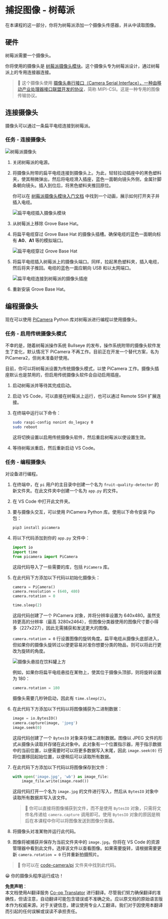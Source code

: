 <!--
CO_OP_TRANSLATOR_METADATA:
{
  "original_hash": "c677667095f6133eee418c7e53615d05",
  "translation_date": "2025-08-24T21:29:02+00:00",
  "source_file": "4-manufacturing/lessons/2-check-fruit-from-device/pi-camera.md",
  "language_code": "zh"
}
-->
# 捕捉图像 - 树莓派

在本课程的这一部分，你将为树莓派添加一个摄像头传感器，并从中读取图像。

## 硬件

树莓派需要一个摄像头。

你将使用的摄像头是 [树莓派摄像头模块](https://www.raspberrypi.org/products/camera-module-v2/)。这个摄像头专为树莓派设计，通过树莓派上的专用连接器连接。

> 💁 这个摄像头使用 [摄像头串行接口（Camera Serial Interface），一种由移动产业处理器接口联盟开发的协议](https://wikipedia.org/wiki/Camera_Serial_Interface)，简称 MIPI-CSI。这是一种专用的图像传输协议。

## 连接摄像头

摄像头可以通过一条扁平电缆连接到树莓派。

### 任务 - 连接摄像头

![树莓派摄像头](../../../../../translated_images/pi-camera-module.4278753c31bd6e757aa2b858be97d72049f71616278cefe4fb5abb485b40a078.zh.png)

1. 关闭树莓派的电源。

1. 将摄像头附带的扁平电缆连接到摄像头上。为此，轻轻拉动插座中的黑色塑料夹，使其稍微弹出，然后将电缆滑入插座，蓝色一面朝向镜头外侧，金属针脚条朝向镜头。插入到位后，将黑色塑料夹推回原位。

    你可以在 [树莓派摄像头模块入门文档](https://projects.raspberrypi.org/en/projects/getting-started-with-picamera/2) 中找到一个动画，展示如何打开夹子并插入电缆。

    ![扁平电缆插入摄像头模块](../../../../../translated_images/pi-camera-ribbon-cable.0bf82acd251611c21ac616f082849413e2b322a261d0e4f8fec344248083b07e.zh.png)

1. 从树莓派上移除 Grove Base Hat。

1. 将扁平电缆穿过 Grove Base Hat 的摄像头插槽。确保电缆的蓝色一面朝向标有 **A0**、**A1** 等的模拟端口。

    ![扁平电缆穿过 Grove Base Hat](../../../../../translated_images/grove-base-hat-ribbon-cable.501fed202fcf73b11b2b68f6d246189f7d15d3e4423c572ddee79d77b4632b47.zh.png)

1. 将扁平电缆插入树莓派上的摄像头端口。同样，拉起黑色塑料夹，插入电缆，然后将夹子推回。电缆的蓝色一面应朝向 USB 和以太网端口。

    ![扁平电缆连接到树莓派的摄像头插座](../../../../../translated_images/pi-camera-socket-ribbon-cable.a18309920b11800911082ed7aa6fb28e6d9be3a022e4079ff990016cae3fca10.zh.png)

1. 重新安装 Grove Base Hat。

## 编程摄像头

现在可以使用 [PiCamera](https://pypi.org/project/picamera/) Python 库对树莓派进行编程以使用摄像头。

### 任务 - 启用传统摄像头模式

不幸的是，随着树莓派操作系统 Bullseye 的发布，操作系统附带的摄像头软件发生了变化，默认情况下 PiCamera 不再工作。目前正在开发一个替代方案，名为 PiCamera2，但尚未准备好使用。

目前，你可以将树莓派设置为传统摄像头模式，以使 PiCamera 工作。摄像头插座默认也是禁用的，但启用传统摄像头软件会自动启用插座。

1. 启动树莓派并等待其完成启动。

1. 启动 VS Code，可以直接在树莓派上运行，也可以通过 Remote SSH 扩展连接。

1. 在终端中运行以下命令：

    ```sh
    sudo raspi-config nonint do_legacy 0
    sudo reboot
    ```

    这将切换设置以启用传统摄像头软件，然后重启树莓派以使设置生效。

1. 等待树莓派重启，然后重新启动 VS Code。

### 任务 - 编程摄像头

对设备进行编程。

1. 在终端中，在 `pi` 用户的主目录中创建一个名为 `fruit-quality-detector` 的新文件夹。在此文件夹中创建一个名为 `app.py` 的文件。

1. 在 VS Code 中打开此文件夹。

1. 要与摄像头交互，可以使用 PiCamera Python 库。使用以下命令安装 Pip 包：

    ```sh
    pip3 install picamera
    ```

1. 将以下代码添加到你的 `app.py` 文件中：

    ```python
    import io
    import time
    from picamera import PiCamera
    ```

    这段代码导入了一些需要的库，包括 `PiCamera` 库。

1. 在此代码下方添加以下代码以初始化摄像头：

    ```python
    camera = PiCamera()
    camera.resolution = (640, 480)
    camera.rotation = 0
    
    time.sleep(2)
    ```

    这段代码创建了一个 PiCamera 对象，并将分辨率设置为 640x480。虽然支持更高的分辨率（最高 3280x2464），但图像分类器使用的图像尺寸要小得多（227x227），因此无需捕获和发送更大的图像。

    `camera.rotation = 0` 行设置图像的旋转角度。扁平电缆从摄像头底部进入，但如果你的摄像头旋转过以便更容易对准你想要分类的物品，则可以将此行更改为旋转的角度。

    ![摄像头悬挂在饮料罐上方](../../../../../translated_images/pi-camera-upside-down.5376961ba31459883362124152ad6b823d5ac5fc14e85f317e22903bd681c2b6.zh.png)

    例如，如果你将扁平电缆悬挂在某物上，使其位于摄像头顶部，则将旋转设置为 180：

    ```python
    camera.rotation = 180
    ```

    摄像头需要几秒钟启动，因此有 `time.sleep(2)`。

1. 在此代码下方添加以下代码以将图像捕获为二进制数据：

    ```python
    image = io.BytesIO()
    camera.capture(image, 'jpeg')
    image.seek(0)
    ```

    这段代码创建了一个 `BytesIO` 对象来存储二进制数据。图像以 JPEG 文件的形式从摄像头读取并存储在此对象中。此对象有一个位置指示器，用于指示数据中的当前位置，以便需要时可以将更多数据写入末尾，因此 `image.seek(0)` 行将位置移回起始位置，以便稍后可以读取所有数据。

1. 在此代码下方添加以下代码以将图像保存到文件：

    ```python
    with open('image.jpg', 'wb') as image_file:
        image_file.write(image.read())
    ```

    这段代码打开一个名为 `image.jpg` 的文件进行写入，然后从 `BytesIO` 对象中读取所有数据并写入该文件。

    > 💁 你可以直接将图像捕获到文件，而不是使用 `BytesIO` 对象，只需将文件名传递给 `camera.capture` 调用即可。使用 `BytesIO` 对象的原因是稍后在本课程中你可以将图像发送到图像分类器。

1. 将摄像头对准某物并运行此代码。

1. 图像将被捕获并保存为当前文件夹中的 `image.jpg`。你将在 VS Code 的资源管理器中看到此文件。选择该文件以查看图像。如果需要旋转，请根据需要更新 `camera.rotation = 0` 行并重新拍摄照片。

> 💁 你可以在 [code-camera/pi](../../../../../4-manufacturing/lessons/2-check-fruit-from-device/code-camera/pi) 文件夹中找到此代码。

😀 你的摄像头程序运行成功！

**免责声明**：  
本文档使用AI翻译服务 [Co-op Translator](https://github.com/Azure/co-op-translator) 进行翻译。尽管我们努力确保翻译的准确性，但请注意，自动翻译可能包含错误或不准确之处。应以原文档的原始语言版本作为权威来源。对于关键信息，建议使用专业人工翻译。我们对于因使用本翻译而引起的任何误解或误读不承担责任。
